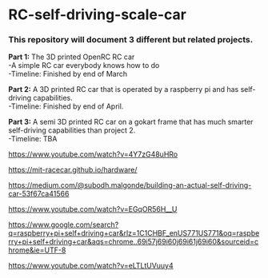 # RC-self-driving-scale-car

<h3>This repository will document 3 different but related projects.</h3>

<b>Part 1:</b> The 3D printed OpenRC RC car <br>
  -A simple RC car everybody knows how to do <br>
  -Timeline: Finished by end of March
  
<b>Part 2:</b> A 3D printed RC car that is operated by a raspberry pi and has self-driving capabilities. <br>
  -Timeline: Finished by end of April. 

<b>Part 3:</b> A semi 3D printed RC car on a gokart frame that has much smarter self-driving capabilities than project 2. <br> 
  -Timeline: TBA
  
  https://www.youtube.com/watch?v=4Y7zG48uHRo <br>
  
  https://mit-racecar.github.io/hardware/ <br>
  
  https://medium.com/@subodh.malgonde/building-an-actual-self-driving-car-53f67ca41566 <br>
  
  https://www.youtube.com/watch?v=EGqOR56H__U <br>
  
  https://www.google.com/search?q=raspberry+pi+self+driving+car&rlz=1C1CHBF_enUS771US771&oq=raspberry+pi+self+driving+car&aqs=chrome..69i57j69i60j69i61j69i60&sourceid=chrome&ie=UTF-8 <br>
  
  https://www.youtube.com/watch?v=eLTLtUVuuy4 <br>

